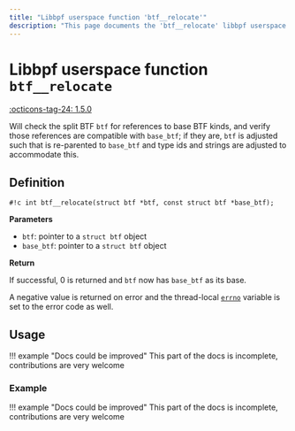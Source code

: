 ```yaml
---
title: "Libbpf userspace function 'btf__relocate'"
description: "This page documents the 'btf__relocate' libbpf userspace function, including its definition, usage, and examples."
---
```

# Libbpf userspace function `btf__relocate`

<!-- [LIBBPF_TAG] -->
[:octicons-tag-24: 1.5.0](https://github.com/libbpf/libbpf/releases/tag/v1.5.0)
<!-- [/LIBBPF_TAG] -->

Will check the split BTF `btf` for references to base BTF kinds, and verify those references are compatible with `base_btf`; if they are, `btf` is adjusted such that is re-parented to `base_btf` and type ids and strings are adjusted to accommodate this.

## Definition

`#!c int btf__relocate(struct btf *btf, const struct btf *base_btf);`

**Parameters**

- `btf`: pointer to a `struct btf` object
- `base_btf`: pointer to a `struct btf` object

**Return**

If successful, 0 is returned and `btf` now has `base_btf` as its base.

A negative value is returned on error and the thread-local [`errno`](https://man7.org/linux/man-pages/man3/errno.3.html) variable is set to the error code as well.

## Usage

!!! example "Docs could be improved"
    This part of the docs is incomplete, contributions are very welcome

### Example

!!! example "Docs could be improved"
    This part of the docs is incomplete, contributions are very welcome
